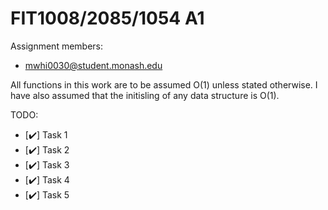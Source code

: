 # FIT1008/2085/1054 A1

Assignment members:

* mwhi0030@student.monash.edu

All functions in this work are to be assumed O(1) unless stated otherwise.
I have also assumed that the initisling of any data structure is O(1).


TODO:

- [✔️] Task 1
- [✔️] Task 2
- [✔️] Task 3
- [✔️] Task 4
- [✔️] Task 5
